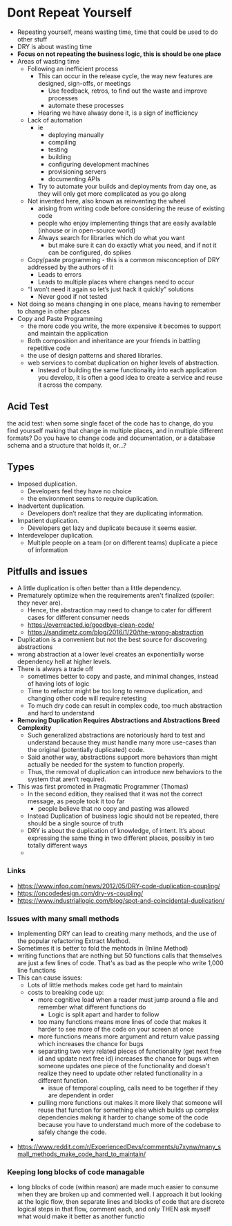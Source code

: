 # Dont Repeat Yourself

- Repeating yourself, means wasting time, time that could be used to do other stuff
- DRY is about wasting time
- **Focus on not repeating the business logic, this is should be one place**
- Areas of wasting time
  - Following an inefficient process
    - This can occur in the release cycle, the way new features are designed, sign-offs, or meetings
      - Use feedback, retros, to find out the waste and improve processes
      - automate these processes
    - Hearing we have alwasy done it, is a sign of inefficiency
  - Lack of automation
    - ie
      - deploying manually
      - compiling
      - testing
      - building
      - configuring development machines
      - provisioning servers
      - documenting APIs
    - Try to automate your builds and deployments from day one, as they will only get more complicated as you go along
  - Not invented here, also known as reinventing the wheel
    - arising from writing code before considering the reuse of existing code
    - people who enjoy implementing things that are easily available (inhouse or in open-source world)
    - Always search for libraries which do what you want
      - but make sure it can do exactly what you need, and if not it can be configured, do spikes
  - Copy/paste programming - this is a common misconception of DRY addressed by the authors of it
    - Leads to errors
    - Leads to multiple places where changes need to occur
  - “I won’t need it again so let’s just hack it quickly” solutions
    - Never good if not tested
- Not doing so means changing in one place, means having to remember to change in other places
- Copy and Paste Programming
  - the more code you write, the more expensive it becomes to support and maintain the application
  - Both composition and inheritance are your friends in battling repetitive code
  - the use of design patterns and shared libraries.
  - web services to combat duplication on higher levels of abstraction.
    -  Instead of building the same functionality into each application you develop, it is often a good idea to create a service and reuse it across the company.

## Acid Test

the acid test: when some single facet of the code has to change, do you find yourself making that change in multiple places, and in multiple different formats? Do you have to change code and documentation, or a database schema and a structure that holds it, or…?

## Types

- Imposed duplication.
  - Developers feel they have no choice
  - the environment seems to require duplication.
- Inadvertent duplication.
  - Developers don’t realize that they are duplicating information.
- Impatient duplication.
  - Developers get lazy and duplicate because it seems easier.
- Interdeveloper duplication.
  - Multiple people on a team (or on different teams) duplicate a piece of information

## Pitfulls and issues

- A little duplication is often better than a little dependency.
- Prematurely optimize when the requirements aren't finalized (spoiler: they never are).
  - Hence, the abstraction may need to change to cater for different cases for different consumer needs
  - https://overreacted.io/goodbye-clean-code/
  - https://sandimetz.com/blog/2016/1/20/the-wrong-abstraction
- Duplication is a convenient but not the best source for discovering abstractions
- wrong abstraction at a lower level creates an exponentially worse dependency hell at higher levels.
- There is always a trade off
  - sometimes better to copy and paste, and minimal changes, instead of having lots of logic
  - Time to refactor might be too long to remove duplication, and changing other code will require retesting
  - To much dry code can result in complex code, too much abstraction and hard to understand
- **Removing Duplication Requires Abstractions and Abstractions Breed Complexity**
  - Such generalized abstractions are notoriously hard to test and understand because they must handle many more use-cases than the original (potentially duplicated) code.
  - Said another way, abstractions support more behaviors than might actually be needed for the system to function properly.
  - Thus, the removal of duplication can introduce new behaviors to the system that aren’t required.
- This was first promoted in Pragmatic Programmer (Thomas)
  - In the second edition, they realised that it was not the correct message, as people took it too far
    - people believe that no copy and pasting was allowed
  - Instead Duplication of business logic should not be repeated, there should be a single source of truth
  - DRY is about the duplication of knowledge, of intent. It’s about expressing the same thing in two different places, possibly in two totally different ways
  -

### Links

- https://www.infoq.com/news/2012/05/DRY-code-duplication-coupling/
- https://oncodedesign.com/dry-vs-coupling/
- https://www.industriallogic.com/blog/spot-and-coincidental-duplication/

### Issues with many small methods

- Implementing DRY can lead to creating many methods, and the use of the popular refactoring Extract Method.
- Sometimes it is better to fold the mehtods in (Inline Method)
- writing functions that are nothing but 50 functions calls that themselves are just a few lines of code. That's as bad as the people who write 1,000 line functions
- This can cause issues:
  - Lots of little methods makes code get hard to maintain
  - costs to breaking code up:
    - more cognitive load when a reader must jump around a file and remember what different functions do
      - Logic is split apart and harder to follow
    - too many functions means more lines of code that makes it harder to see more of the code on your screen at once
    - more functions means more argument and return value passing which increases the chance for bugs
    - separating two very related pieces of functionality (get next free id and update next free id) increases the chance for bugs when someone updates one piece of the functionality and doesn't realize they need to update other related functionality in a different function.
      - issue of temporal coupling, calls need to be together if they are dependent in order
    - pulling more functions out makes it more likely that someone will reuse that function for something else which builds up complex dependencies making it harder to change some of the code because you have to understand much more of the codebase to safely change the code.
    -
- https://www.reddit.com/r/ExperiencedDevs/comments/u7xynw/many_small_methods_make_code_hard_to_maintain/

### Keeping long blocks of code managable

- long blocks of code (within reason) are made much easier to consume when they are broken up and commented well. I approach it but looking at the logic flow, then separate lines and blocks of code that are discrete logical steps in that flow, comment each, and only THEN ask myself what would make it better as another functio
